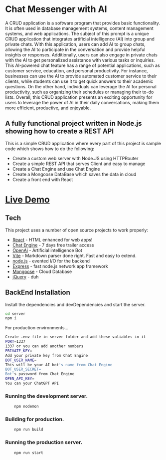 # Chat Messenger with AI
A CRUD application is a software program that provides basic functionality. It is often used in database management systems, content management systems, and web applications.
The subject of this prompt is a unique CRUD application that integrates artificial intelligence (AI) into group and private chats. With this application, users can add AI to group chats, allowing the AI to participate in the conversation and provide helpful insights or responses. Additionally, users can also engage in private chats with the AI to get personalized assistance with various tasks or inquiries.
This AI-powered chat feature has a range of potential applications, such as customer service, education, and personal productivity. For instance, businesses can use the AI to provide automated customer service to their clients, while students can use it to get quick answers to their academic questions. On the other hand, individuals can leverage the AI for personal productivity, such as organizing their schedules or managing their to-do lists.
Overall, this CRUD application presents an exciting opportunity for users to leverage the power of AI in their daily conversations, making them more efficient, productive, and enjoyable.
## A fully functional project written in Node.js showing how to create a REST API

This is a simple CRUD application where every part of this project is sample code which shows how to do the following:

* Create a custom web server with Node.JS using HTTPRouter
* Create a simple REST API that serves Client and easy to manage
* Create a Chat Engine and use Chat Engine
* Create a Mongoose DataBase which saves the data in cloud 
* Create a front end with React 
# [Live Demo]
## Tech

This project uses a number of open source projects to work properly:

- [React] - HTML enhanced for web apps!
- [Chat Engine] - 7 days free trailer access
- [OpenAi] - Artificial intelligence Bot
- [Vite] - Markdown parser done right. Fast and easy to extend.
- [node.js] - evented I/O for the backend
- [Express] - fast node.js network app framework 
- [Mongoose] - Cloud Database
- [jQuery] - duh
## BackEnd Installation
Install the dependencies and devDependencies and start the server.

```sh
cd server
npm i
```

For production environments...

```sh
Create .env file in server folder and add these valiables in it
PORT=1337
1337 or you can add another numbers
PRIVATE_KEY=
Add your private key from Chat Engine
BOT_USER_NAME=
This will be your AI bot's name from Chat Engine
BOT_USER_SECRET=
Bot's password from Chat Engine
OPEN_API_KEY=
You can your ChatGPT API 
```

### Running the development server.

```bash
    npm nodemon
```

### Building for production.

```bash
    npm run build
```

### Running the production server.

```bash
    npm run start
```

[//]: # (These are reference links used in the body of this note and get stripped out when the markdown processor does its job. There is no need to format nicely because it shouldn't be seen. Thanks SO - http://stackoverflow.com/questions/4823468/store-comments-in-markdown-syntax)

[Vite]: <https://vitejs.dev/>
   [git-repo-url]: <https://github.com/joemccann/dillinger.git>
   [Chat Engine]: <https://chatengine.io/>
   [node.js]: <http://nodejs.org>
   [jQuery]: <http://jquery.com>
   [express]: <http://expressjs.com>
   [React]: <https://react.dev/>
   [Mongoose]: <https://www.mongodb.com/atlas/database>
   [OpenAI]: <https://platform.openai.com/docs/guides/chat>
   [Live Demo]: <https://aimessenger.netlify.app/>
 
